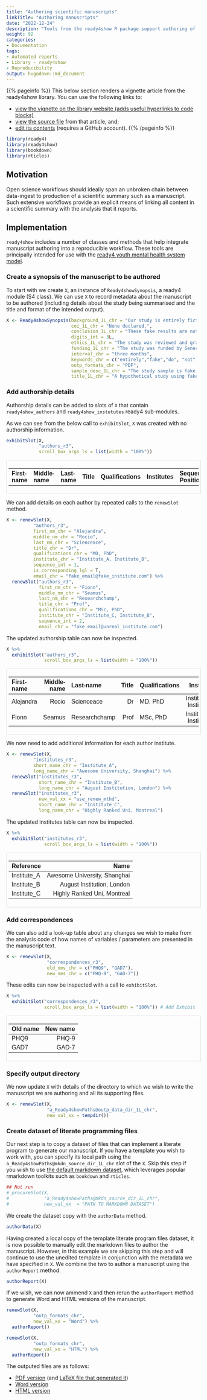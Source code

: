 ```yaml
---
title: "Authoring scientific manuscripts"
linkTitle: "Authoring manuscripts"
date: "2022-12-24"
description: "Tools from the ready4show R package support authoring of scientific summaries of analyses with ready4."
weight: 92
categories: 
- Documentation
tags: 
- Automated reports
- Library - ready4show
- Reproducibility
output: hugodown::md_document
---
```

<script src="{{< blogdown/postref >}}index.en_files/kePrint/kePrint.js"></script>
<link href="{{< blogdown/postref >}}index.en_files/lightable/lightable.css" rel="stylesheet" />
<script src="{{< blogdown/postref >}}index.en_files/kePrint/kePrint.js"></script>
<link href="{{< blogdown/postref >}}index.en_files/lightable/lightable.css" rel="stylesheet" />
<script src="{{< blogdown/postref >}}index.en_files/kePrint/kePrint.js"></script>
<link href="{{< blogdown/postref >}}index.en_files/lightable/lightable.css" rel="stylesheet" />
<script src="{{< blogdown/postref >}}index.en_files/kePrint/kePrint.js"></script>
<link href="{{< blogdown/postref >}}index.en_files/lightable/lightable.css" rel="stylesheet" />

{{% pageinfo %}}
This below section renders a vignette article from the ready4show library. You can use the following links to:

* [view the vignette on the library website (adds useful hyperlinks to code blocks)](https://ready4-dev.github.io/ready4show/articles/V_01.html)
* [view the source file](https://github.com/ready4-dev/ready4show/blob/master/vignettes/V_01.Rmd) from that article, and;
* [edit its contents](https://github.com/ready4-dev/ready4show/edit/master/vignettes/V_01.Rmd) (requires a GitHub account).
{{% /pageinfo %}}



















```r
library(ready4)
library(ready4show)
library(bookdown)
library(rticles)
```

## Motivation
Open science workflows should ideally span an unbroken chain between data-ingest to production of a scientific summary such as a manuscript. Such extensive workflows provide an explicit means of linking all content in a scientific summary with the analysis that it reports. 

## Implementation
`ready4show` includes a number of classes and methods that help integrate manuscript authoring into a reproducible workflow. These tools are principally intended for use with the [ready4 youth mental health system model](https://www.ready4-dev.com).

### Create a synopsis of the manuscript to be authored
To start with we create `X`, an instance of `Ready4showSynopsis`, a ready4 module (S4 class). We can use `X` to record metadata about the manuscript to be authored (including details about the study being summarised and the title and format of the intended output).


```r
X <- Ready4showSynopsis(background_1L_chr = "Our study is entirely fictional.",
                        coi_1L_chr = "None declared.",
                        conclusion_1L_chr = "These fake results are not interesting.",
                        digits_int = 3L,
                        ethics_1L_chr = "The study was reviewed and granted approval by Awesome University's Human Research Ethics Committee (1111111.1).",
                        funding_1L_chr = "The study was funded by Generous Benefactor.",
                        interval_chr = "three months",
                        keywords_chr = c("entirely","fake","do", "not","cite"),
                        outp_formats_chr = "PDF",
                        sample_desc_1L_chr = "The study sample is fake data that pretends to be young people aged 12 to 25 years who attended Australian primary care services for mental health related needs between November 2019 to August 2020.",
                        title_1L_chr = "A hypothetical study using fake data")
```

### Add authorship details
Authorship details can be added to slots of `X` that contain `ready4show_authors` and `ready4show_instututes` ready4 sub-modules.

As we can see from the below call to `exhibitSlot`, `X` was created with no authorship information.


```r
exhibitSlot(X,
            "authors_r3",
            scroll_box_args_ls = list(width = "100%")) 
```

<div style="border: 1px solid #ddd; padding: 5px; overflow-x: scroll; width:100%; "><table class=" lightable-paper lightable-hover lightable-paper" style='font-family: "Arial Narrow", arial, helvetica, sans-serif; width: auto !important; margin-left: auto; margin-right: auto;border-bottom: 0; font-family: "Arial Narrow", arial, helvetica, sans-serif; margin-left: auto; margin-right: auto;'>
 <thead>
  <tr>
   <th style="text-align:left;"> First-name </th>
   <th style="text-align:left;"> Middle-name </th>
   <th style="text-align:left;"> Last-name </th>
   <th style="text-align:left;"> Title </th>
   <th style="text-align:left;"> Qualifications </th>
   <th style="text-align:left;"> Institutes </th>
   <th style="text-align:left;"> Sequence Position </th>
   <th style="text-align:left;"> Corresponding </th>
   <th style="text-align:left;"> Email </th>
   <th style="text-align:left;"> Joint-first </th>
  </tr>
 </thead>
<tbody>
  <tr>

  </tr>
</tbody>
<tfoot><tr><td style="padding: 0; " colspan="100%">
<sup></sup> </td></tr></tfoot>
</table></div>

We can add details on each author by repeated calls to the `renewSlot` method.


```r
X <- renewSlot(X,
          "authors_r3",
          first_nm_chr = "Alejandra",
          middle_nm_chr = "Rocio",
          last_nm_chr = "Scienceace",
          title_chr = "Dr",
          qualifications_chr = "MD, PhD",
          institute_chr = "Institute_A, Institute_B",
          sequence_int = 1,
          is_corresponding_lgl = T,
          email_chr = "fake_email@fake_institute.com") %>%
  renewSlot("authors_r3",
            first_nm_chr = "Fionn",
            middle_nm_chr = "Seamus",
            last_nm_chr = "Researchchamp",
            title_chr = "Prof",
            qualifications_chr = "MSc, PhD",
            institute_chr = "Institute_C, Institute_B",
            sequence_int = 2,
            email_chr = "fake_email@unreal_institute.com") 
```

The updated authorship table can now be inspected.


```r
X %>%
  exhibitSlot("authors_r3",
              scroll_box_args_ls = list(width = "100%")) 
```

<div style="border: 1px solid #ddd; padding: 5px; overflow-x: scroll; width:100%; "><table class=" lightable-paper lightable-hover lightable-paper" style='font-family: "Arial Narrow", arial, helvetica, sans-serif; width: auto !important; margin-left: auto; margin-right: auto;border-bottom: 0; font-family: "Arial Narrow", arial, helvetica, sans-serif; margin-left: auto; margin-right: auto;'>
 <thead>
  <tr>
   <th style="text-align:left;"> First-name </th>
   <th style="text-align:right;"> Middle-name </th>
   <th style="text-align:left;"> Last-name </th>
   <th style="text-align:right;"> Title </th>
   <th style="text-align:left;"> Qualifications </th>
   <th style="text-align:right;"> Institutes </th>
   <th style="text-align:left;"> Sequence Position </th>
   <th style="text-align:right;"> Corresponding </th>
   <th style="text-align:left;"> Email </th>
   <th style="text-align:right;"> Joint-first </th>
  </tr>
 </thead>
<tbody>
  <tr>
   <td style="text-align:left;"> Alejandra </td>
   <td style="text-align:right;"> Rocio </td>
   <td style="text-align:left;"> Scienceace </td>
   <td style="text-align:right;"> Dr </td>
   <td style="text-align:left;"> MD, PhD </td>
   <td style="text-align:right;"> Institute_A, Institute_B </td>
   <td style="text-align:left;"> 1 </td>
   <td style="text-align:right;"> TRUE </td>
   <td style="text-align:left;"> fake_email@fake_institute.com </td>
   <td style="text-align:right;"> NA </td>
  </tr>
  <tr>
   <td style="text-align:left;"> Fionn </td>
   <td style="text-align:right;"> Seamus </td>
   <td style="text-align:left;"> Researchchamp </td>
   <td style="text-align:right;"> Prof </td>
   <td style="text-align:left;"> MSc, PhD </td>
   <td style="text-align:right;"> Institute_C, Institute_B </td>
   <td style="text-align:left;"> 2 </td>
   <td style="text-align:right;"> NA </td>
   <td style="text-align:left;"> fake_email@unreal_institute.com </td>
   <td style="text-align:right;"> NA </td>
  </tr>
</tbody>
<tfoot><tr><td style="padding: 0; " colspan="100%">
<sup></sup> </td></tr></tfoot>
</table></div>

We now need to add additional information for each author institute.


```r
X <- renewSlot(X,
          "institutes_r3",
          short_name_chr = "Institute_A", 
          long_name_chr = "Awesome University, Shanghai") %>%
  renewSlot("institutes_r3",
            short_name_chr = "Institute_B", 
            long_name_chr = "August Institution, London") %>%
  renewSlot("institutes_r3",
            new_val_xx = "use_renew_mthd",
            short_name_chr = "Institute_C", 
            long_name_chr = "Highly Ranked Uni, Montreal")
```

The updated institutes table can now be inspected.


```r
X %>%
  exhibitSlot("institutes_r3",
              scroll_box_args_ls = list(width = "100%")) 
```

<div style="border: 1px solid #ddd; padding: 5px; overflow-x: scroll; width:100%; "><table class=" lightable-paper lightable-hover lightable-paper" style='font-family: "Arial Narrow", arial, helvetica, sans-serif; width: auto !important; margin-left: auto; margin-right: auto;border-bottom: 0; font-family: "Arial Narrow", arial, helvetica, sans-serif; margin-left: auto; margin-right: auto;'>
 <thead>
  <tr>
   <th style="text-align:left;"> Reference </th>
   <th style="text-align:right;"> Name </th>
  </tr>
 </thead>
<tbody>
  <tr>
   <td style="text-align:left;"> Institute_A </td>
   <td style="text-align:right;"> Awesome University, Shanghai </td>
  </tr>
  <tr>
   <td style="text-align:left;"> Institute_B </td>
   <td style="text-align:right;"> August Institution, London </td>
  </tr>
  <tr>
   <td style="text-align:left;"> Institute_C </td>
   <td style="text-align:right;"> Highly Ranked Uni, Montreal </td>
  </tr>
</tbody>
<tfoot><tr><td style="padding: 0; " colspan="100%">
<sup></sup> </td></tr></tfoot>
</table></div>

### Add correspondences
We can also add a look-up table about any changes we wish to make from the analysis code of how names of variables / parameters are presented in the manuscript text.


```r
X <- renewSlot(X,
               "correspondences_r3",
               old_nms_chr = c("PHQ9", "GAD7"),
               new_nms_chr = c("PHQ-9", "GAD-7"))
```

These edits can now be inspected with a call to `exhibitSlot`.


```r
X %>%
  exhibitSlot("correspondences_r3",
              scroll_box_args_ls = list(width = "100%")) # Add Exhibit Method
```

<div style="border: 1px solid #ddd; padding: 5px; overflow-x: scroll; width:100%; "><table class=" lightable-paper lightable-hover lightable-paper" style='font-family: "Arial Narrow", arial, helvetica, sans-serif; width: auto !important; margin-left: auto; margin-right: auto;border-bottom: 0; font-family: "Arial Narrow", arial, helvetica, sans-serif; margin-left: auto; margin-right: auto;'>
 <thead>
  <tr>
   <th style="text-align:left;"> Old name </th>
   <th style="text-align:right;"> New name </th>
  </tr>
 </thead>
<tbody>
  <tr>
   <td style="text-align:left;"> PHQ9 </td>
   <td style="text-align:right;"> PHQ-9 </td>
  </tr>
  <tr>
   <td style="text-align:left;"> GAD7 </td>
   <td style="text-align:right;"> GAD-7 </td>
  </tr>
</tbody>
<tfoot><tr><td style="padding: 0; " colspan="100%">
<sup></sup> </td></tr></tfoot>
</table></div>

### Specify output directory
We now update `X` with details of the directory to which we wish to write the manuscript we are authoring and all its supporting files.


```r
X <- renewSlot(X,
               "a_Ready4showPaths@outp_data_dir_1L_chr",
               new_val_xx = tempdir())
```

### Create dataset of literate programming files
Our next step is to copy a dataset of files that can implement a literate program to generate our manuscript. If you have a template you wish to work with, you can specify its local path using the `a_Ready4showPaths@mkdn_source_dir_1L_chr` slot of the `X`. Skip this step if you wish to use [the default markdown dataset](https://github.com/ready4-dev/ms_tmpl), which leverages popular rmarkdown toolkits such as `bookdown` and `rticles`. 


```r
## Not run
# procureSlot(X,
#             "a_Ready4showPaths@mkdn_source_dir_1L_chr",
#             new_val_xx  = "PATH TO MARKDOWN DATASET")
```

We create the dataset copy with the `authorData` method.




```r
authorData(X)
```

Having created a local copy of the template literate program files dataset, it is now possible to manually edit the markdown files to author the manuscript. However, in this example we are skipping this step and will continue to use the unedited template in conjunction with the metadata we have specified in `X`. We combine the two to author a manuscript using the `authorReport` method.


```r
authorReport(X)
```

If we wish, we can now ammend `X` and then rerun the `authorReport` method to generate Word and HTML versions of the manuscript.


```r
renewSlot(X,
          "outp_formats_chr",
          new_val_xx = "Word") %>%
  authorReport()
```

```r
renewSlot(X,
          "outp_formats_chr",
          new_val_xx = "HTML") %>%
  authorReport()
```


The outputed files are as follows:

- [PDF version](https://github.com/ready4-dev/ready4show/releases/download/Documentation_0.0/Manuscript.pdf) (and [LaTeX file that generated it](https://github.com/ready4-dev/ready4show/releases/download/Documentation_0.0/Manuscript.tex))
- [Word version](https://github.com/ready4-dev/ready4show/releases/download/Documentation_0.0/Manuscript.docx)
- [HTML version](https://github.com/ready4-dev/ready4show/releases/download/Documentation_0.0/Manuscript.html) 




